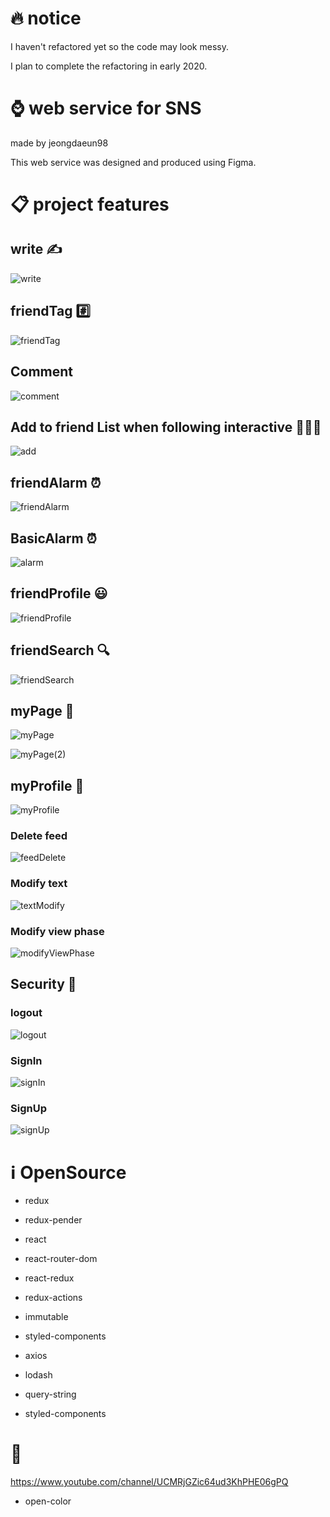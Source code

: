 # 🔥 notice

I haven't refactored yet so the code may look messy.


I plan to complete the refactoring in early 2020.


# ⌚ web service for SNS
made by jeongdaeun98


This web service was designed and produced using Figma.


# 📋 project features


## write ✍️

![write](./write.PNG)




## friendTag #️⃣

![friendTag](./friendTag.PNG)




## Comment

![comment](./comment.PNG)




## Add to friend List when following interactive 🧑‍🤝‍🧑

![add](./addToFriendListWhenFollowingInteractive.PNG)




## friendAlarm ⏰

![friendAlarm](./friendAlarm.PNG)




## BasicAlarm ⏰

![alarm](./Alarm.PNG)





## friendProfile 😃

![friendProfile](./friendProfile.PNG)




## friendSearch 🔍

![friendSearch](./friendSearch.PNG)






## myPage 📄

![myPage](./myPage.PNG)

![myPage(2)](./myage(2).PNG)




## myProfile 🙍
 
 
 
![myProfile](./myProfile.PNG)

### Delete feed

![feedDelete](./feedDelete.PNG)

### Modify text 

![textModify](./textModify.PNG)

### Modify view phase

![modifyViewPhase](./viewPhaseModify.PNG)


## Security 🔑



### logout

![logout](./logout.PNG)
 
### SignIn

![signIn](./signIn.PNG)
 
### SignUp

![signUp](./signUp.PNG)



# ℹ️ OpenSource

- redux

- redux-pender

- react

- react-router-dom

- react-redux

- redux-actions

- immutable

- styled-components

- axios

- lodash

- query-string

- styled-components


# 🎥

https://www.youtube.com/channel/UCMRjGZic64ud3KhPHE06gPQ
- open-color
